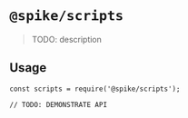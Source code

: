 # `@spike/scripts`

> TODO: description

## Usage

```
const scripts = require('@spike/scripts');

// TODO: DEMONSTRATE API
```
